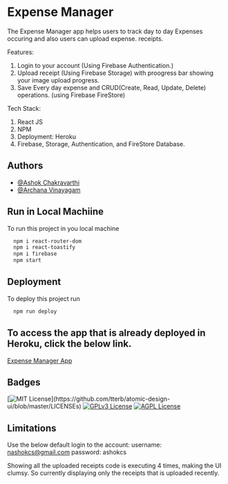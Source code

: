 
# Expense Manager

The Expense Manager app helps users to track day to day Expenses occuring and also users can upload expense. receipts.

Features: 
1. Login to your account (Using Firebase Authentication.)
2. Upload receipt (Using Firebase Storage) with proogress bar showing your image upload progress.
3. Save Every day expense and CRUD(Create, Read, Update, Delete) operations. (using Firebase FireStore)

Tech Stack:
1. React JS
2. NPM
3. Deployment: Heroku
4. Firebase, Storage, Authentication, and FireStore Database.


## Authors

- [@Ashok Chakravarthi](https://www.github.com/ashokcs)
- [@Archana Vinayagam](https://www.github.com/archu0406)


## Run in Local Machiine

To run this project in you local machine

```bash
  npm i react-router-dom
  npm i react-toastify
  npm i firebase
  npm start
```


## Deployment

To deploy this project run

```bash
  npm run deploy
```

## To access the app that is already deployed in Heroku, click the below link.
[Expense Manager App](ttps://expense-manager-ashok.herokuapp.com/home)


## Badges

[![MIT License](https://img.shields.io/apm/l/atomic-design-ui.svg?)](https://github.com/tterb/atomic-design-ui/blob/master/LICENSEs)
[![GPLv3 License](https://img.shields.io/badge/License-GPL%20v3-yellow.svg)](https://opensource.org/licenses/)
[![AGPL License](https://img.shields.io/badge/license-AGPL-blue.svg)](http://www.gnu.org/licenses/agpl-3.0)

## Limitations
Use the below default login to the account:
username: nashokcs@gmail.com
password: ashokcs

Showing all the uploaded receipts code is executing 4 times, making the UI clumsy. So currently displaying only the receipts that is uploaded recently.
